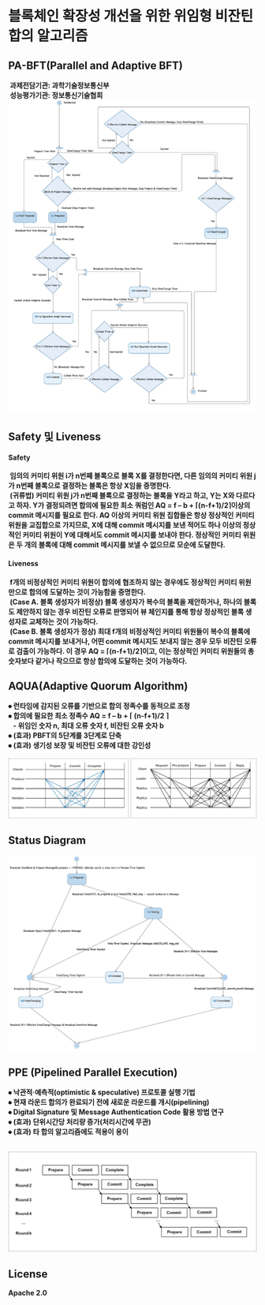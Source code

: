 # 블록체인 확장성 개선을 위한 위임형 비잔틴 합의 알고리즘

## <b>PA-BFT(Parallel and Adaptive BFT)
&nbsp;과제전담기관: 과학기술정보통신부<br>
&nbsp;성능평가기관: 정보통신기술협회
<br>
![](./timer.jpg)

## <b>Safety 및  Liveness
#### Safety 
&nbsp;임의의 커미티 위원 i가 n번째 블록으로 블록 X를 결정한다면, 다른 임의의 커미티 위원 j가 n번째 블록으로 결정하는 블록은 항상 X임을 증명한다.<br>
&nbsp;(귀류법) 커미티 위원 j가 n번째 블록으로 결정하는 블록을 Y라고 하고, Y는 X와 다르다고 하자. Y가 결정되려면 합의에 필요한 최소 쿼럼인 AQ = f – b + ⌈(n-f+1)/2⌉이상의 commit 메시지를 필요로 한다. AQ 이상의 커미티 위원 집합들은 항상 정상적인 커미티 위원을 교집합으로 가지므로, X에 대해 commit 메시지를 보낸 적어도 하나 이상의 정상적인 커미티 위원이 Y에 대해서도 commit 메시지를 보내야 한다. 정상적인 커미티 위원은 두 개의 블록에 대해 commit 메시지를 보낼 수 없으므로 모순에 도달한다.<br>

#### Liveness
&nbsp;f개의 비정상적인 커미티 위원이 합의에 협조하지 않는 경우에도 정상적인 커미티 위원만으로 합의에 도달하는 것이 가능함을 증명한다.<br>
&nbsp;(Case A. 블록 생성자가 비정상) 블록 생성자가 복수의 블록을 제안하거나, 하나의 블록도 제안하지 않는 경우 비잔틴 오류로 판명되어 뷰 체인지를 통해 항상 정상적인 블록 생성자로 교체하는 것이 가능하다.<br>
&nbsp;(Case B. 블록 생성자가 정상) 최대 f개의 비정상적인 커미티 위원들이 복수의 블록에 commit 메시지를 보내거나, 어떤 commit 메시지도 보내지 않는 경우 모두 비잔틴 오류로 검출이 가능하다. 이 경우 AQ = ⌈(n-f+1)/2⌉이고, 이는 정상적인 커미티 위원들의 총 숫자보다 같거나 작으므로 항상 합의에 도달하는 것이 가능하다.<br>




## <b>AQUA(Adaptive Quorum Algorithm)
⦁ 런타임에 감지된 오류를 기반으로 합의 정족수를 동적으로 조정<br>
⦁ 합의에 필요한 최소 정족수 AQ = f – b + ⌈ (n-f+1)/2 ⌉<br>
&nbsp;&nbsp;&nbsp;- 위임인 숫자 n, 최대 오류 숫자 f, 비잔틴 오류 숫자 b<br>
⦁ (효과) PBFT의 5단계를 3단계로 단축<br>
⦁ (효과) 생기성 보장 및 비잔틴 오류에 대한 강인성<br><br>
![](./aqua.jpg)

## <b>Status Diagram
![](./flow.jpg)

## <b>PPE (Pipelined Parallel Execution)
⦁ 낙관적·예측적(optimistic & speculative) 프로토콜 실행 기법<br>
⦁ 현재 라운드 합의가 완료되기 전에 새로운 라운드를 개시(pipelining)<br>
⦁ Digital Signature 및 Message Authentication Code 활용 방법 연구<br>
⦁ (효과) 단위시간당 처리량 증가(처리시간에 무관)<br>
⦁ (효과) 타 합의 알고리즘에도 적용이 용이<br><br>

![](./ppe.jpg)

## <b>License
Apache 2.0
